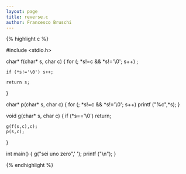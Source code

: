 ```yaml
---
layout: page
title: reverse.c
author: Francesco Bruschi
---
```


{% highlight c %}

#include <stdio.h>

char* f(char* s, char c)
{
	for (; *s!=c && *s!='\0'; s++) ;
	
	if (*s!='\0') s++;
		
	return s;
}

char* p(char* s, char c)
{
	for (; *s!=c && *s!='\0'; s++)
		printf ("%c",*s);
}

void g(char* s, char c)
{
	if (*s=='\0') return;
	
	g(f(s,c),c);
	p(s,c);
}

int main()
{
	g("sei uno zero",' ');
	printf ("\n");
}

{% endhighlight %}
